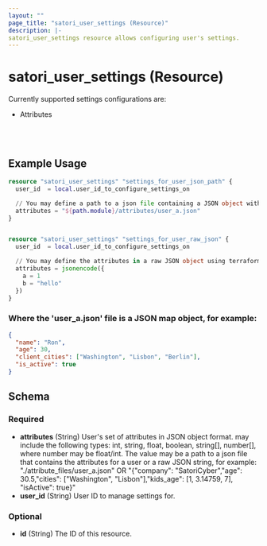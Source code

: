 ```yaml
---
layout: ""
page_title: "satori_user_settings (Resource)"
description: |-
satori_user_settings resource allows configuring user's settings.
---
```


# satori_user_settings (Resource)

Currently supported settings configurations are:
 - Attributes

<br />
<br />

## Example Usage

```terraform
resource "satori_user_settings" "settings_for_user_json_path" {
  user_id  = local.user_id_to_configure_settings_on

  // You may define a path to a json file containing a JSON object with the attributes for the user.
  attributes = "${path.module}/attributes/user_a.json"
}


resource "satori_user_settings" "settings_for_user_raw_json" {
  user_id  = local.user_id_to_configure_settings_on

  // You may define the attributes in a raw JSON object using terraform's jsoncode({}).
  attributes = jsonencode({
    a = 1
    b = "hello"
  })
}
```

### Where the 'user_a.json' file is a JSON map object, for example:
```json
{
  "name": "Ron",
  "age": 30,
  "client_cities": ["Washington", "Lisbon", "Berlin"],
  "is_active": true
}
```

<!-- schema generated by tfplugindocs -->
## Schema

### Required

- **attributes** (String) User's set of attributes in JSON object format. may include the following types: int, string, float, boolean, string[], number[], where number may be float/int. The value may be a path to a json file that contains the attributes for a user or a raw JSON string, for example: "./attribute_files/user_a.json" OR "{"company": "SatoriCyber","age": 30.5,"cities": ["Washington", "Lisbon"],"kids_age": [1, 3.14759, 7], "isActive": true}"
- **user_id** (String) User ID to manage settings for.

### Optional

- **id** (String) The ID of this resource.